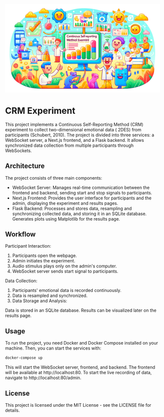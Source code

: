 ![](thumbnail.png)

# CRM Experiment

This project implements a Continuous Self-Reporting Method (CRM) experiment to collect two-dimensional emotional data (
2DES) from participants (Schubert, 2010). The project is divided into three services: a WebSocket server, a Next.js
frontend, and a Flask backend. It allows synchronized data collection from multiple participants through WebSockets.

## Architecture

The project consists of three main components:

- WebSocket Server: Manages real-time communication between the frontend and backend, sending start and stop signals to
  participants.
- Next.js Frontend: Provides the user interface for participants and the admin, displaying the experiment and results
  pages.
- Flask Backend: Processes and stores data, resampling and synchronizing collected data, and storing it in an SQLite
  database. Generates plots using Matplotlib for the results page.

## Workflow

Participant Interaction:

1. Participants open the webpage.
2. Admin initiates the experiment.
3. Audio stimulus plays only on the admin's computer.
4. WebSocket server sends start signal to participants.

Data Collection:

1. Participants' emotional data is recorded continuously.
2. Data is resampled and synchronized.
3. Data Storage and Analysis:

Data is stored in an SQLite database.
Results can be visualized later on the results page.

## Usage

To run the project, you need Docker and Docker Compose installed on your machine. Then, you can start the services with:

```bash
docker-compose up
```

This will start the WebSocket server, frontend, and backend. The frontend will be available at http://localhost:80. To
start the live recording of data, navigate to http://localhost:80/admin.

## License

This project is licensed under the MIT License - see the LICENSE file for details.